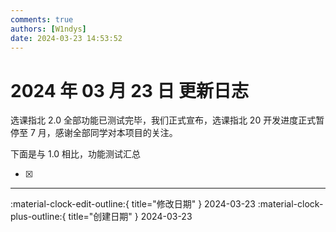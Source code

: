 ```yaml
---
comments: true
authors: [W1ndys]
date: 2024-03-23 14:53:52
---
```


# 2024 年 03 月 23 日 更新日志

选课指北 2.0 全部功能已测试完毕，我们正式宣布，选课指北 20 开发进度正式暂停至 7 月，感谢全部同学对本项目的关注。

下面是与 1.0 相比，功能测试汇总

<!-- more -->

- [x] 


---

:material-clock-edit-outline:{ title="修改日期" } 2024-03-23
:material-clock-plus-outline:{ title="创建日期" } 2024-03-23
